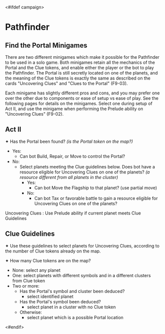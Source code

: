 <#ifdef campaign>
# Pathfinder

## Find the Portal Minigames

There are two different minigames which make it possible for the Pathfinder to be used in a solo game. Both minigames retain all the mechanics of the Portal and the Clue tokens, and enable either the player or the bot to play the Pathfinder. The Portal is still secretly located on one of the planets, and the meaning of the Clue tokens is exactly the same as described on the cards "Uncovering Clues" and "Clues to the Portal" (F9-03).

Each minigame has slightly different pros and cons, and you may prefer one over the other due to components or ease of setup vs ease of play. See the following pages for details on the minigames. Select one during setup of Act II, and use the minigame when performing the Prelude ability on "Uncovering Clues" (F9-02).

## Act II

✦ Has the Portal been found? *(is the Portal token on the map?)*

- Yes:
	- Can bot Build, Repair, or Move to control the Portal?
- No:
	- Select planets meeting the Clue guidelines below. Does bot have a resource eligible for Uncovering Clues on one of the planets? *(a resource different from all planets in the cluster)*
		- Yes:
			- Can bot Move the Flagship to that planet? (use partial move)
		- No:
			- Can bot Tax or favorable battle to gain a resource eligible for Uncovering Clues on one of the planets?

Uncovering Clues
: Use Prelude ability if current planet meets Clue Guidelines

<div class="pagebreak"> </div>

## Clue Guidelines

✦ Use these guidelines to select planets for Uncovering Clues, according to the number of Clue tokens already on the map.

✦ How many Clue tokens are on the map?

- None: select any planet
- One: select planets with different symbols and in a different clusters from Clue token
- Two or more:
	- Has the Portal's symbol and cluster been deduced?
		- select identified planet
	- Has the Portal's symbol been deduced?
		- select planet in a cluster with no Clue token
	- Otherwise:
		- select planet which is a possible Portal location

<div class="pagebreak"> </div>
<#endif>
